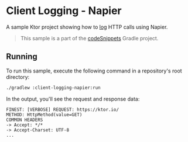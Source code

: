# Client Logging - Napier

A sample Ktor project showing how to [log](https://ktor.io/docs/client-logging.html) HTTP calls using Napier.
> This sample is a part of the [codeSnippets](../../README.md) Gradle project.

## Running

To run this sample, execute the following command in a repository's root directory:

```bash
./gradlew :client-logging-napier:run
```

In the output, you'll see the request and response data:
```
FINEST: [VERBOSE] REQUEST: https://ktor.io/
METHOD: HttpMethod(value=GET)
COMMON HEADERS
-> Accept: */*
-> Accept-Charset: UTF-8
...
```